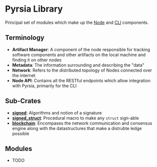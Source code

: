 # Pyrsia Library

Principal set of modules which make up the [Node](../pyrsia_node) and [CLI](../pyrsia_cli) components.

## Terminology

- **Artifact Manager**: A component of the node responsible for tracking software components and other artifacts on the local machine and finding it on other nodes
- **Metadata**: The information surrounding and describing the "data"
- **Network**: Refers to the distributed topology of Nodes connected over the internet
- **Node API**: Contains all the RESTful endpoints which allow integration with Pyrsia, primarily for the CLI

## Sub-Crates

- **[signed](signed/)**: Algorithms and notion of a signature
- **[signed_struct](signed_struct/)**: Procedural macro to make any `struct` sign-able
- **[blockchain](blockchain/)**: Encompases the network communication and consensus engine along with the datastructures that make a distrubte ledge possible

## Modules

- TODO
